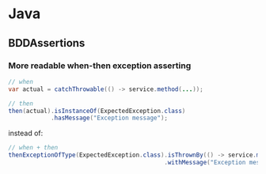 # Java

## BDDAssertions

### More readable when-then exception asserting

```java
// when
var actual = catchThrowable(() -> service.method(...));

// then
then(actual).isInstanceOf(ExpectedException.class)
            .hasMessage("Exception message");
```

instead of:

```java
// when + then
thenExceptionOfType(ExpectedException.class).isThrownBy(() -> service.method(...))
                                            .withMessage("Exception message");
```
